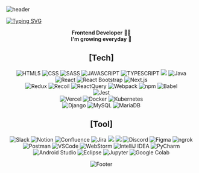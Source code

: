 ![header](https://capsule-render.vercel.app/api?type=waving&color=auto&height=180&section=header&text=Creative%20Voyager✈️%20Yang%20Hyein&fontSize=50&fontColor=#585858&font=Pacifico)

[![Typing SVG](https://readme-typing-svg.demolab.com?font=Pacifico&size=30&pause=1000&color=424242&center=true&random=false&width=800&height=150&lines=Hello%2C+I'm+HyeIn-Yang+%F0%9F%90%BE)](https://git.io/typing-svg)

<p align="center">
  <b>Frontend Developer</b> 👩‍💻 <br>
  <b>I'm growing everyday</b> 🌱
</p>

<div align="center">
<h2>[Tech]</h2>
<img alt="HTML5" src ="https://img.shields.io/badge/HTML5-E34F26.svg?&style=for-the-badge&logo=HTML5&logoColor=white"/>
  <img alt="CSS" src ="https://img.shields.io/badge/CSS3-1572B6.svg?&style=for-the-badge&logo=CSS3&logoColor=white"/>
    <img alt="SASS" src ="https://img.shields.io/badge/Sass-CC6699.svg?&style=for-the-badge&logo=Sass&logoColor=white"/>
  <img alt="JAVASCRIPT" src ="https://img.shields.io/badge/JavaScript-F7DF1E.svg?&style=for-the-badge&logo=JavaScript&logoColor=white"/>
  <img alt="TYPESCRIPT" src ="https://img.shields.io/badge/TypeScript-3178C6.svg?&style=for-the-badge&logo=TypeScript&logoColor=white"/>
<img src="https://img.shields.io/badge/Python-3776AB?style=for-the-badge&logo=Python&logoColor=white"/> 
<img alt="Java" src="https://img.shields.io/badge/Java-007396.svg?&style=for-the-badge&logo=java&logoColor=white"/>


  
  <br/>
  <img alt="React" src ="https://img.shields.io/badge/React-61DAFB?style=for-the-badge&logo=React&logoColor=black"/>
  <img alt="React Bootstrap" src="https://img.shields.io/badge/React_Bootstrap-563D7C.svg?&style=for-the-badge&logo=react-bootstrap&logoColor=white"/>
  <img alt="Next.js" src ="https://img.shields.io/badge/Next.js-000000?style=for-the-badge&logo=Next.js&logoColor=white"/>
  <br/>
  <img alt="Redux" src ="https://img.shields.io/badge/Redux-764ABC.svg?&style=for-the-badge&logo=Redux&logoColor=white"/>
  <img alt="Recoil" src ="https://img.shields.io/badge/Recoil-0075EB.svg?&style=for-the-badge&logo=Revolut&logoColor=white"/>
  <img alt="ReactQuery" src ="https://img.shields.io/badge/ReactQuery-FF4154.svg?&style=for-the-badge&logo=ReactQuery&logoColor=white"/>
  <img alt="Webpack" src ="https://img.shields.io/badge/Webpack-8DD6F9.svg?&style=for-the-badge&logo=Webpack&logoColor=white"/>
  <img alt="npm" src="https://img.shields.io/badge/npm-CB3837.svg?&style=for-the-badge&logo=npm&logoColor=white"/>
  <img alt="Babel" src ="https://img.shields.io/badge/Babel-F9DC3E.svg?&style=for-the-badge&logo=Babel&logoColor=white"/>
  <br/>
  <img alt="Jest" src ="https://img.shields.io/badge/Jest-C21325.svg?&style=for-the-badge&logo=Jest&logoColor=white"/>
  <br/>
  <img alt="Vercel" src ="https://img.shields.io/badge/Vercel-000000?style=for-the-badge&logo=Vercel&logoColor=white"/>
  <img alt="Docker" src ="https://img.shields.io/badge/Docker-2496ED.svg?&style=for-the-badge&logo=Docker&logoColor=white"/>
  <img alt="Kubernetes" src="https://img.shields.io/badge/Kubernetes-326CE5.svg?&style=for-the-badge&logo=kubernetes&logoColor=white"/>
<br/>
<img alt="Django" src="https://img.shields.io/badge/Django-092E20.svg?&style=for-the-badge&logo=django&logoColor=white"/>
<img alt="MySQL" src="https://img.shields.io/badge/MySQL-4479A1.svg?&style=for-the-badge&logo=mysql&logoColor=white"/>
<img alt="MariaDB" src="https://img.shields.io/badge/MariaDB-003545.svg?&style=for-the-badge&logo=mariadb&logoColor=white"/>
</div>  


<div align="center">
<h2>[Tool]</h2>
<img alt="Slack" src ="https://img.shields.io/badge/Slack-4A154B.svg?&style=for-the-badge&logo=Slack&logoColor=white"/>
  <img alt="Notion" src ="https://img.shields.io/badge/Notion-000000.svg?&style=for-the-badge&logo=Notion&logoColor=white"/>
  <img alt="Confluence" src="https://img.shields.io/badge/Confluence-172B4D.svg?&style=for-the-badge&logo=confluence&logoColor=white"/>
<img alt="Jira" src="https://img.shields.io/badge/Jira-0052CC.svg?&style=for-the-badge&logo=jira&logoColor=white"/>
<img src="https://img.shields.io/badge/git-F05032?style=for-the-badge&logo=git&logoColor=white"> 
<img src="https://img.shields.io/badge/github-181717?style=for-the-badge&logo=github&logoColor=white"> 
  <img alt="Discord" src="https://img.shields.io/badge/Discord-5865F2.svg?&style=for-the-badge&logo=discord&logoColor=white"/>
  <img alt="Figma" src ="https://img.shields.io/badge/Figma-F24E1E.svg?&style=for-the-badge&logo=Figma&logoColor=white"/>
   <img alt="ngrok" src="https://img.shields.io/badge/ngrok-1F1E37.svg?&style=for-the-badge&logo=ngrok&logoColor=white"/>
  <img alt="Postman" src ="https://img.shields.io/badge/PostMan-FF6C37.svg?&style=for-the-badge&logo=Postman&logoColor=white"/>
  <img alt="VSCode" src ="https://img.shields.io/badge/VSCODE-007ACC.svg?&style=for-the-badge&logo=VisualStudioCode&logoColor=white"/>
  <img alt="WebStorm" src="https://img.shields.io/badge/WebStorm-000000.svg?&style=for-the-badge&logo=webstorm&logoColor=white"/>
<img alt="IntelliJ IDEA" src="https://img.shields.io/badge/IntelliJ_IDEA-000000.svg?&style=for-the-badge&logo=intellij-idea&logoColor=white"/>
<img alt="PyCharm" src="https://img.shields.io/badge/PyCharm-000000.svg?&style=for-the-badge&logo=pycharm&logoColor=white"/>
<img alt="Android Studio" src="https://img.shields.io/badge/Android_Studio-3DDC84.svg?&style=for-the-badge&logo=android-studio&logoColor=white"/>
<img alt="Eclipse" src="https://img.shields.io/badge/Eclipse-2C2255.svg?&style=for-the-badge&logo=eclipse&logoColor=white"/>
<img alt="Jupyter" src="https://img.shields.io/badge/Jupyter-F37626.svg?&style=for-the-badge&logo=jupyter&logoColor=white"/>
<img alt="Google Colab" src="https://img.shields.io/badge/Google_Colab-F9AB00.svg?&style=for-the-badge&logo=google-colab&logoColor=white"/>


  

![Footer](https://capsule-render.vercel.app/api?type=waving&color=auto&height=100&section=footer)
